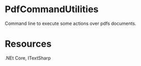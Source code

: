 # PdfCommandUtilities
Command line to execute some actions over pdfs documents. 

# Resources
.NEt Core, ITextSharp 
